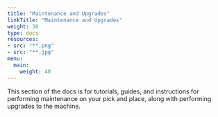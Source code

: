 ```yaml
---
title: "Maintenance and Upgrades"
linkTitle: "Maintenance and Upgrades"
weight: 30
type: docs
resources:
- src: "**.png"
- src: "**.jpg"
menu:
  main:
    weight: 40
---
```


This section of the docs is for tutorials, guides, and instructions for performing maintenance on your pick and place, along with performing upgrades to the machine.
